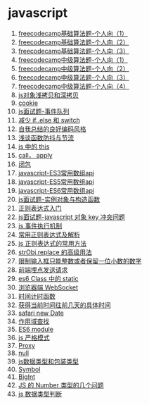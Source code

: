 <!--
 * @Descripttion: js 文章列表
 * @Author: tom-z(spirit108@foxmail.com)
 * @Date: 2019-12-06 08:47:59
 * @LastEditors: tom-z(spirit108@foxmail.com)
 * @LastEditTime: 2020-12-02 16:22:39
 -->
# javascript
1. [freecodecamp基础算法题-个人向（1）](./1811/181101.md)
2. [freecodecamp基础算法题-个人向（2）](./1811/181102.md)
3. [freecodecamp基础算法题-个人向（3）](./1811/181103.md)
4. [freecodecamp中级算法题-个人向（1）](./1811/181104.md)
5. [freecodecamp中级算法题-个人向（2）](./1811/181105.md)
6. [freecodecamp中级算法题-个人向（3）](./1811/181106.md)
7. [freecodecamp中级算法题-个人向（4）](./1811/181107.md)
8. [js对象浅拷贝和深拷贝](./1811/181108.md)
9. [cookie](./1811/181109.md)
10. [js面试题-事件队列](./1812/181201.md)
11. [减少 if..else 和 switch](./1901/190101.md)
12. [自我总结的良好编码风格](./1902/02.md)
13. [浅谈函数防抖与节流](./1902/01.md)
14. [js 中的 this](./1902/09.md)
15. [call， apply](./1902/10.md)
16. [闭包](./1903/190301.md)
17. [javascript-ES3常用数组api](./1904/190401.md)
18. [javascript-ES5常用数组api](./1904/190402.md)
19. [javascript-ES6常用数组api](./1904/190403.md)
20. [js面试题-实例对象与构造函数](./1904/190404.md)
21. [正则表达式入门](./1904/190405.md)
22. [js面试题-javascript 对象 key 冲突问题](./1904/190406.md)
23. [js 事件执行机制](./1904/190407.md)
24. [常用正则表达式及解析](./1909/190901.md)
25. [js 正则表达式的常用方法](./1909/190902.md)
26. [strObj.replace 的高级用法](./1909/190903.md)
27. [限制输入框只能整数或者保留一位小数的数字](./1910/191001.md)
28. [前端埋点发送请求](./1912/191201.md)
29. [es6 Class 中的 static](./1912/191202.md)
30. [浏览器端 WebSocket](./2002/200201.md)
31. [时间计时函数](./2002/200202.md)
32. [获得当前时间往前几天的具体时间](./2002/200203.md)
33. [safari new Date](./2008/200801.md)
34. [作用域查找](./2010/201001.md)
35. [ES6 module](./2010/201002.md)
36. [js 严格模式](./2010/201003.md)
37. [Proxy](./2010/201004.md)
38. [null](./2011/201101.md)
39. [js数据类型和包装类型](./2011/201102.md)
40. [Symbol](./2011/201103.md)
41. [BigInt](./2011/201104.md)
42. [JS 的 Number 类型的几个问题](./2011/201105.md)
43. [js 数据类型判断](./2012/201201.md)
